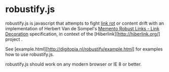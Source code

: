 # robustify.js

robustify.js is javascript that attempts to fight [link rot](https://en.wikipedia.org/wiki/Link_rot) or content drift with an implementation of Herbert Van de Sompel's [Memento Robust Links - Link Decoration](http://robustlinks.mementoweb.org/spec/) specification, in context of the [Hiberlink][http://hiberlink.org/] project .

See [example.html][http://digitopia.nl/robustify/example.html] for examples how to use robustify.js.

robustify.js should work on any modern browser or IE 8 or better.
